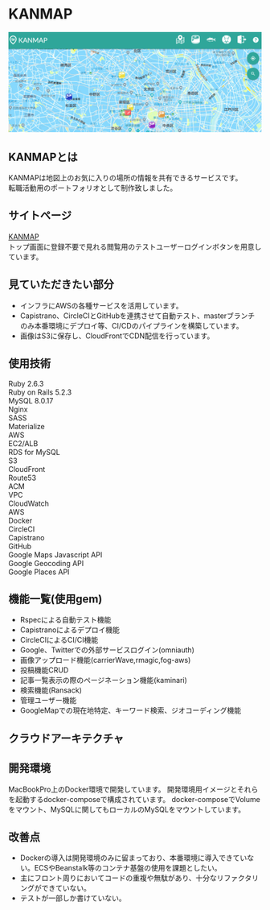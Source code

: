 # KANMAP
![README_KANMAP](./app/assets/images/README2.png)
 
## KANMAPとは

KANMAPは地図上のお気に入りの場所の情報を共有できるサービスです。<br>
転職活動用のポートフォリオとして制作致しました。<br>

## サイトページ
[KANMAP](https://kan-map.com)　<br>
トップ画面に登録不要で見れる閲覧用のテストユーザーログインボタンを用意しています。<br>

## 見ていただきたい部分
* インフラにAWSの各種サービスを活用しています。<br>
* Capistrano、CircleCIとGitHubを連携させて自動テスト、masterブランチのみ本番環境にデプロイ等、CI/CDのパイプラインを構築しています。
* 画像はS3に保存し、CloudFrontでCDN配信を行っています。<br>
 
## 使用技術
Ruby 2.6.3<br>
Ruby on Rails 5.2.3<br>
MySQL 8.0.17<br>
Nginx<br>
SASS<br>
Materialize<br>
AWS<br>
  EC2/ALB<br>
  RDS for MySQL<br>
  S3<br>
  CloudFront<br>
  Route53<br>
  ACM<br>
  VPC<br>
  CloudWatch<br>
  AWS<br>
Docker<br>
CircleCI<br>
Capistrano<br>
GitHub<br>
Google Maps Javascript API<br>
Google Geocoding API<br>
Google Places API<br>


## 機能一覧(使用gem)
* Rspecによる自動テスト機能
* Capistranoによるデプロイ機能
* CircleCIによるCI/CI機能
* Google、Twitterでの外部サービスログイン(omniauth)<br>
* 画像アップロード機能(carrierWave,rmagic,fog-aws)<br>
* 投稿機能CRUD<br>
* 記事一覧表示の際のページネーション機能(kaminari)<br>
* 検索機能(Ransack)<br>
* 管理ユーザー機能
* GoogleMapでの現在地特定、キーワード検索、ジオコーディング機能<br>
 
## クラウドアーキテクチャ
 
 
## 開発環境
 
MacBookPro上のDocker環境で開発しています。 開発環境用イメージとそれらを起動するdocker-composeで構成されています。 docker-composeでVolumeをマウント、MySQLに関してもローカルのMySQLをマウントしています。<br>


## 改善点
* Dockerの導入は開発環境のみに留まっており、本番環境に導入できていない。ECSやBeanstalk等のコンテナ基盤の使用を課題としたい。
* 主にフロント周りにおいてコードの重複や無駄があり、十分なリファクタリングができていない。
* テストが一部しか書けていない。